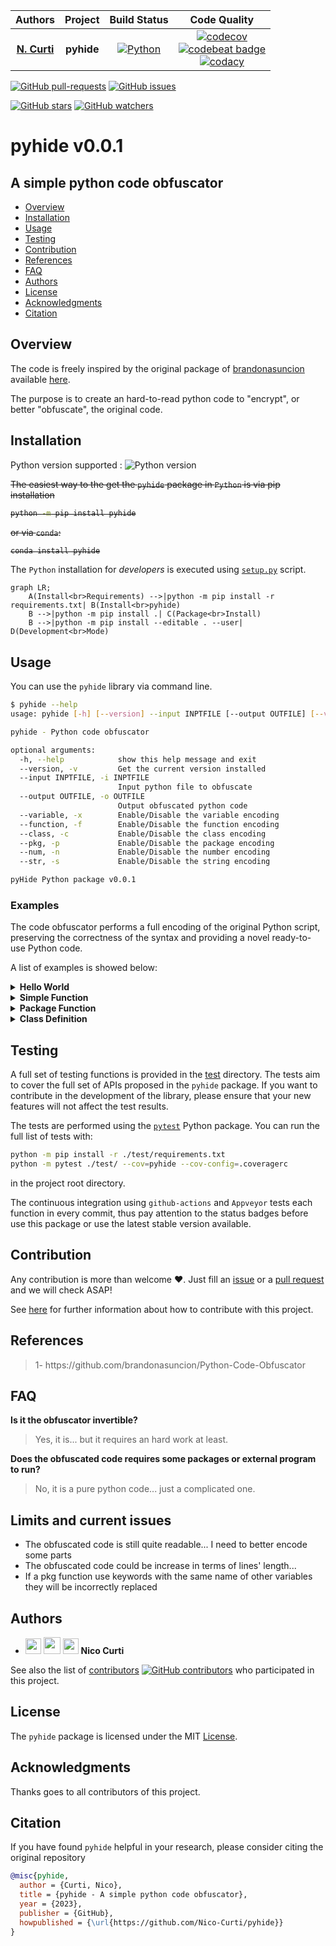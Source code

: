 | **Authors**  | **Project** |  **Build Status** | **Code Quality** |
|:------------:|:-----------:|:-----------------:|:----------------:|
| [**N. Curti**](https://github.com/Nico-Curti) | **pyhide** | [![Python](https://github.com/Nico-Curti/pyhide/actions/workflows/python.yml/badge.svg)](https://github.com/Nico-Curti/pyhide/actions/workflows/python.yml) | [![codecov](https://codecov.io/gh/Nico-Curti/pyhide/graph/badge.svg?token=ZPWQRWTsbf)](https://codecov.io/gh/Nico-Curti/pyhide) <br> [![codebeat badge](https://codebeat.co/badges/79b67ac3-8149-49e4-9901-06d69c696beb)](https://codebeat.co/projects/github-com-nico-curti-pyhide-main) <br> [![codacy](https://app.codacy.com/project/badge/Grade/34a48ad520ec4df2bdb1fc8df22da090)](https://app.codacy.com/gh/Nico-Curti/pyhide/dashboard?utm_source=gh&utm_medium=referral&utm_content=&utm_campaign=Badge_grade) |

[![GitHub pull-requests](https://img.shields.io/github/issues-pr/Nico-Curti/pyhide.svg?style=plastic)](https://github.com/Nico-Curti/pyhide/pulls)
[![GitHub issues](https://img.shields.io/github/issues/Nico-Curti/pyhide.svg?style=plastic)](https://github.com/Nico-Curti/pyhide/issues)

[![GitHub stars](https://img.shields.io/github/stars/Nico-Curti/pyhide.svg?label=Stars&style=social)](https://github.com/Nico-Curti/pyhide/stargazers)
[![GitHub watchers](https://img.shields.io/github/watchers/Nico-Curti/pyhide.svg?label=Watch&style=social)](https://github.com/Nico-Curti/pyhide/watchers)

# pyhide v0.0.1

## A simple python code obfuscator

* [Overview](#overview)
* [Installation](#installation)
* [Usage](#usage)
* [Testing](#testing)
* [Contribution](#contribution)
* [References](#references)
* [FAQ](#faq)
* [Authors](#authors)
* [License](#license)
* [Acknowledgments](#acknowledgments)
* [Citation](#citation)

## Overview

The code is freely inspired by the original package of [brandonasuncion](https://github.com/brandonasuncion) available [here](https://github.com/brandonasuncion/Python-Code-Obfuscator).

The purpose is to create an hard-to-read python code to "encrypt", or better "obfuscate", the original code.

## Installation

Python version supported : ![Python version](https://img.shields.io/badge/python-3.9|3.10|3.11-blue.svg)

~~The easiest way to the get the `pyhide` package in `Python` is via pip installation~~

<strike>

```bash
python -m pip install pyhide
```

</strike>

~~or via `conda`:~~

<strike>

```bash
conda install pyhide
```

</strike>

The `Python` installation for *developers* is executed using [`setup.py`](https://github.com/Nico-Curti/pyhide/blob/main/setup.py) script.

```mermaid
graph LR;
    A(Install<br>Requirements) -->|python -m pip install -r requirements.txt| B(Install<br>pyhide)
    B -->|python -m pip install .| C(Package<br>Install)
    B -->|python -m pip install --editable . --user| D(Development<br>Mode)
```

## Usage

You can use the `pyhide` library via command line.

```bash
$ pyhide --help
usage: pyhide [-h] [--version] --input INPTFILE [--output OUTFILE] [--variable] [--function] [--class] [--pkg] [--num]

pyhide - Python code obfuscator

optional arguments:
  -h, --help            show this help message and exit
  --version, -v         Get the current version installed
  --input INPTFILE, -i INPTFILE
                        Input python file to obfuscate
  --output OUTFILE, -o OUTFILE
                        Output obfuscated python code
  --variable, -x        Enable/Disable the variable encoding
  --function, -f        Enable/Disable the function encoding
  --class, -c           Enable/Disable the class encoding
  --pkg, -p             Enable/Disable the package encoding
  --num, -n             Enable/Disable the number encoding
  --str, -s             Enable/Disable the string encoding

pyHide Python package v0.0.1
```

### Examples

The code obfuscator performs a full encoding of the original Python script, preserving the correctness of the syntax and providing a novel ready-to-use Python code.

A list of examples is showed below:

<details><summary><b>Hello World</b></summary>
<p>
<b>Original</b>

```python
#!/usr/bin/env python
# -*- coding: utf-8 -*-

print('Hello World', end='', flush=True)
```

<b>Obfuscated</b>

```python
______ = ((() == []) + (() == [])) ** ((() == []) + (() == []))
_____ = (() == []) + (() == [])
getattr(__import__('\x62\x75\x69\x6c\x74\x69\x6e\x73'), '\x70\x72\x69\x6e\x74')('\x48\x65\x6c\x6c\x6f\x20\x57\x6f\x72\x6c\x64', end='', flush=() == ())
```
</p>
</details>

<details><summary><b>Simple Function</b></summary>
<p>
<b>Original</b>

```python
def func (a, b, c):
  return a + b + c

print(func(1, 2, 3), end='', flush=True)
```

<b>Obfuscated</b>

```python
__________ = ((() == []) + (() == [])) ** ((() == []) + (() == [])) + (((() == []) + (() == [])) ** ((() == []) + (() == [])) << ((() == []) + (() == [])) ** ((() == []) + (() == [])))
_________ = ((() == []) + (() == [])) ** ((() == []) + (() == [])) << ((() == []) + (() == [])) ** ((() == []) + (() == []))
________ = ((() == []) + (() == [])) ** ((() == []) + (() == []))
_______ = (() == []) + (() == [])

def ______________(___________, ____________, _____________):
  return ___________ + ____________ + _____________

getattr(__import__('\x62\x75\x69\x6c\x74\x69\x6e\x73'), '\x70\x72\x69\x6e\x74')(______________(________, _________, __________), end='', flush=() == ())
```
</p>
</details>

<details><summary><b>Package Function</b></summary>
<p>
<b>Original</b>

```python
import numpy as np

def func (a, b, c):
  return np.sum([a, b, c])

print(func(1, 2, 3), end='', flush=True)
```

<b>Obfuscated</b>

```python
__________ = ((() == []) + (() == [])) ** ((() == []) + (() == [])) + (((() == []) + (() == [])) ** ((() == []) + (() == [])) << ((() == []) + (() == [])) ** ((() == []) + (() == [])))
_________ = ((() == []) + (() == [])) ** ((() == []) + (() == [])) << ((() == []) + (() == [])) ** ((() == []) + (() == []))
________ = ((() == []) + (() == [])) ** ((() == []) + (() == []))
_______ = (() == []) + (() == [])
import numpy as np

def ______________(___________, ____________, _____________):
  return getattr(__import__('\x62\x75\x69\x6c\x74\x69\x6e\x73'), '\x67\x65\x74\x61\x74\x74\x72')(getattr(__import__('\x62\x75\x69\x6c\x74\x69\x6e\x73'), '\x67\x65\x74\x61\x74\x74\x72')(__import__('\x62\x75\x69\x6c\x74\x69\x6e\x73'), '\x5f\x5f\x69\x6d\x70\x6f\x72\x74\x5f\x5f')('\x6e\x75\x6d\x70\x79'), '\x73\x75\x6d')([___________, ____________, _____________])
getattr(__import__('\x62\x75\x69\x6c\x74\x69\x6e\x73'), '\x70\x72\x69\x6e\x74')(______________(________, _________, __________), end='', flush=() == ())
```
</p>
</details>

<details><summary><b>Class Definition</b></summary>
<p>
<b>Original</b>

```python
class A:

  def __init__ (self, l):
    self.list = l

  def func (self, x):
    return self.list + x

a = A([1, 2, 3])
print(a.func([1, 2, 3]), end='', flush=True)
```

<b>Obfuscated</b>

```python
__________ = ((() == []) + (() == [])) ** ((() == []) + (() == [])) + (((() == []) + (() == [])) ** ((() == []) + (() == [])) << ((() == []) + (() == [])) ** ((() == []) + (() == [])))
_________ = ((() == []) + (() == [])) ** ((() == []) + (() == [])) << ((() == []) + (() == [])) ** ((() == []) + (() == []))
________ = ((() == []) + (() == [])) ** ((() == []) + (() == []))
_______ = (() == []) + (() == [])

class ________________:

  def __init__(self, ____________):
    self._____________ = ____________

  def _______________(self, ______________):
    return self._____________ + ______________
___________ = ________________([________, _________, __________])
getattr(__import__('\x62\x75\x69\x6c\x74\x69\x6e\x73'), '\x70\x72\x69\x6e\x74')(___________._______________([________, _________, __________]), end='', flush=() == ())
```
</p>
</details>

## Testing

A full set of testing functions is provided in the [test](https://github.com/Nico-Curti/pyhide/blob/main/test) directory.
The tests aim to cover the full set of APIs proposed in the `pyhide` package.
If you want to contribute in the development of the library, please ensure that your new features will not affect the test results.

The tests are performed using the [`pytest`](https://github.com/pytest-dev/pytest/) Python package.
You can run the full list of tests with:

```bash
python -m pip install -r ./test/requirements.txt
python -m pytest ./test/ --cov=pyhide --cov-config=.coveragerc
```

in the project root directory.

The continuous integration using `github-actions` and `Appveyor` tests each function in every commit, thus pay attention to the status badges before use this package or use the latest stable version available.

## Contribution

Any contribution is more than welcome :heart:. Just fill an [issue](https://github.com/Nico-Curti/pyhide/blob/main/.github/ISSUE_TEMPLATE/ISSUE_TEMPLATE.md) or a [pull request](https://github.com/Nico-Curti/pyhide/blob/main/.github/PULL_REQUEST_TEMPLATE/PULL_REQUEST_TEMPLATE.md) and we will check ASAP!

See [here](https://github.com/Nico-Curti/pyhide/blob/main/.github/CONTRIBUTING.md) for further information about how to contribute with this project.

## References

<blockquote>1- https://github.com/brandonasuncion/Python-Code-Obfuscator</blockquote>

## FAQ

**Is it the obfuscator invertible?**

> Yes, it is... but it requires an hard work at least.

**Does the obfuscated code requires some packages or external program to run?**

> No, it is a pure python code... just a complicated one.

## Limits and current issues

* The obfuscated code is still quite readable... I need to better encode some parts
* The obfuscated code could be increase in terms of lines' length...
* If a pkg function use keywords with the same name of other variables they will be incorrectly replaced

## Authors

* <img src="https://avatars0.githubusercontent.com/u/24650975?s=400&v=4" width="25px"> [<img src="https://github.githubassets.com/images/modules/logos_page/GitHub-Mark.png" width="27px">](https://github.com/Nico-Curti) [<img src="https://cdn.rawgit.com/physycom/templates/697b327d/logo_unibo.png" width="25px">](https://www.unibo.it/sitoweb/nico.curti2) **Nico Curti**

See also the list of [contributors](https://github.com/Nico-Curti/pyhide/contributors) [![GitHub contributors](https://img.shields.io/github/contributors/Nico-Curti/pyhide.svg?style=plastic)](https://github.com/Nico-Curti/pyhide/graphs/contributors/) who participated in this project.

## License

The `pyhide` package is licensed under the MIT [License](https://github.com/Nico-Curti/pyhide/blob/main/LICENSE).

## Acknowledgments

Thanks goes to all contributors of this project.

## Citation

If you have found `pyhide` helpful in your research, please consider citing the original repository

```BibTeX
@misc{pyhide,
  author = {Curti, Nico},
  title = {pyhide - A simple python code obfuscator},
  year = {2023},
  publisher = {GitHub},
  howpublished = {\url{https://github.com/Nico-Curti/pyhide}}
}
```

